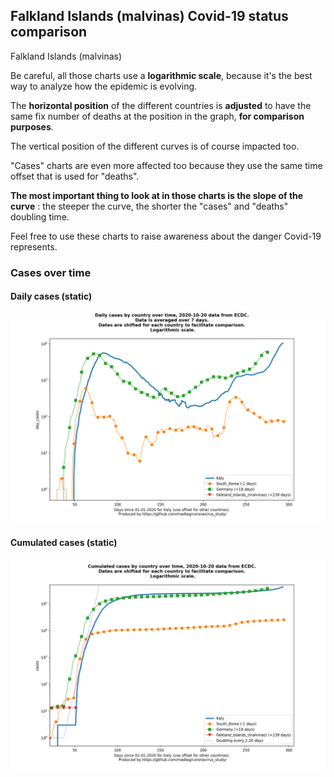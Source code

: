## Falkland Islands (malvinas) Covid-19 status comparison 

Falkland Islands (malvinas)



Be careful, all those charts use a **logarithmic scale**, because it's the best way to analyze how the epidemic is evolving.
 
The **horizontal position** of the different countries is **adjusted** to have the same fix number of deaths at the position in the graph, **for comparison purposes**.

The vertical position of the different curves is of course impacted too.

"Cases" charts are even more affected too because they use the same time offset that is used for "deaths".

**The most important thing to look at in those charts is the slope of the curve** : the steeper the curve, the shorter the "cases" and "deaths" doubling time.

Feel free to use these charts to raise awareness about the danger Covid-19 represents. 


 
### Cases over time
 
#### Daily cases (static)
![Falkland Islands (malvinas) covid-19 daily cases static chart](https://raw.githubusercontent.com/madlag/coronavirus_study/master/notebooks/graphs/2020-10-20/countries/Falkland_Islands_(malvinas)/2020-10-20_Falkland_Islands_(malvinas)_day_cases.png "Falkland Islands (malvinas) covid-19 day_cases static chart")   
 
#### Cumulated cases (static)
![Falkland Islands (malvinas) covid-19 cumulated cases static chart](https://raw.githubusercontent.com/madlag/coronavirus_study/master/notebooks/graphs/2020-10-20/countries/Falkland_Islands_(malvinas)/2020-10-20_Falkland_Islands_(malvinas)_cases.png "Falkland Islands (malvinas) covid-19 cases static chart")   

